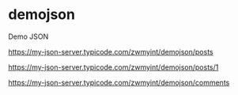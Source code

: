 # demojson
Demo JSON

https://my-json-server.typicode.com/zwmyint/demojson/posts

https://my-json-server.typicode.com/zwmyint/demojson/posts/1

https://my-json-server.typicode.com/zwmyint/demojson/comments
